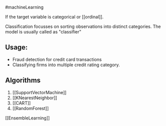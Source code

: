 #machineLearning 

If the target variable is categorical or [[ordinal]].

Classification focusses on sorting observations into distinct categories.
The model is usually called as "classifier"

## Usage:
- Fraud detection for credit card transactions
- Classifying firms into multiple credit rating category.

## Algorithms
1. [[SupportVectorMachine]]
2. [[KNearestNeighbor]]
3. [[CART]]
4. [[RandomForest]]

[[EnsembleLearning]]
